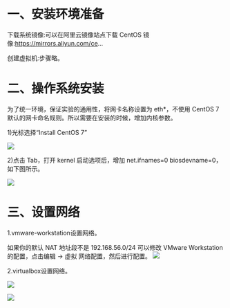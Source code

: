 # 一、安装环境准备

下载系统镜像:可以在阿里云镜像站点下载 CentOS 镜像:https://mirrors.aliyun.com/ce...

创建虚拟机:步骤略。

# 二、操作系统安装
 为了统一环境，保证实验的通用性，将网卡名称设置为 eth*，不使用 CentOS 7 默认的网卡命名规则。所以需要在安装的时候，增加内核参数。
 
 1)光标选择“Install CentOS 7”
 
  ![](https://github.com/Lancger/opsfull/blob/master/images/install%20centos7.png)

 2)点击 Tab，打开 kernel 启动选项后，增加 net.ifnames=0 biosdevname=0，如下图所示。
 
  ![](https://github.com/Lancger/opsfull/blob/master/images/change%20network.png)

# 三、设置网络

1.vmware-workstation设置网络。

如果你的默认 NAT 地址段不是 192.168.56.0/24 可以修改 VMware Workstation 的配置，点击编辑 -> 虚拟 网络配置，然后进行配置。
  ![](https://github.com/Lancger/opsfull/blob/master/images/vmware-network.png)

2.virtualbox设置网络。

  ![](https://github.com/Lancger/opsfull/blob/master/images/virtualbox-network-eth0.jpg)
  
  ![](https://github.com/Lancger/opsfull/blob/master/images/virtualbox-network-eth1.jpg)

